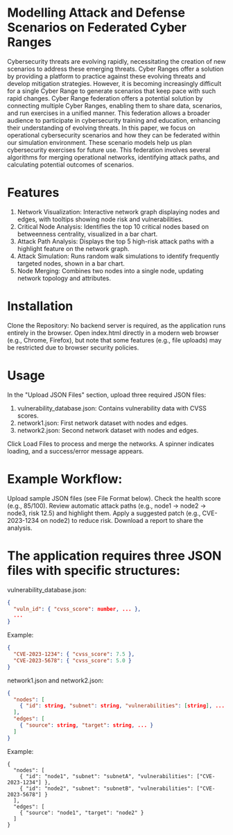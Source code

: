 # Modelling Attack and Defense Scenarios on Federated Cyber Ranges

Cybersecurity threats are evolving rapidly, necessitating the creation of new scenarios to address these emerging threats. Cyber Ranges offer a solution by providing a platform to practice against these evolving threats and develop mitigation strategies. However, it is becoming increasingly difficult for a single Cyber Range to generate scenarios that keep pace with such rapid changes. Cyber Range federation offers a potential solution by connecting multiple Cyber Ranges, enabling them to share data, scenarios, and run exercises in a unified manner. This federation allows a broader audience to participate in cybersecurity training and education, enhancing their understanding of evolving threats. In this paper, we focus on operational cybersecurity scenarios and how they can be federated within our simulation environment. These scenario models help us plan cybersecurity exercises for future use. This federation involves several algorithms for merging operational networks, identifying attack paths, and calculating potential outcomes of scenarios.

# Features
1. Network Visualization: Interactive network graph displaying nodes and edges, with tooltips showing node risk and vulnerabilities.
2. Critical Node Analysis: Identifies the top 10 critical nodes based on betweenness centrality, visualized in a bar chart.
3. Attack Path Analysis: Displays the top 5 high-risk attack paths with a highlight feature on the network graph.
4. Attack Simulation: Runs random walk simulations to identify frequently targeted nodes, shown in a bar chart.
5. Node Merging: Combines two nodes into a single node, updating network topology and attributes.

# Installation
Clone the Repository:
No backend server is required, as the application runs entirely in the browser. Open index.html directly in a modern web browser (e.g., Chrome, Firefox), but note that some features (e.g., file uploads) may be restricted due to browser security policies.

# Usage
In the "Upload JSON Files" section, upload three required JSON files:
1. vulnerability_database.json: Contains vulnerability data with CVSS scores.
2. network1.json: First network dataset with nodes and edges.
3. network2.json: Second network dataset with nodes and edges.

Click Load Files to process and merge the networks. A spinner indicates loading, and a success/error message appears.


# Example Workflow:
Upload sample JSON files (see File Format below).
Check the health score (e.g., 85/100).
Review automatic attack paths (e.g., node1 -> node2 -> node3, risk 12.5) and highlight them.
Apply a suggested patch (e.g., CVE-2023-1234 on node2) to reduce risk.
Download a report to share the analysis.

# The application requires three JSON files with specific structures:

vulnerability_database.json:
```json
{
  "vuln_id": { "cvss_score": number, ... },
  ...
}
```
Example:
```json
{
  "CVE-2023-1234": { "cvss_score": 7.5 },
  "CVE-2023-5678": { "cvss_score": 5.0 }
}
```
network1.json and network2.json:
```json
{
  "nodes": [
    { "id": string, "subnet": string, "vulnerabilities": [string], ... }
  ],
  "edges": [
    { "source": string, "target": string, ... }
  ]
}
```
Example:
```
{
  "nodes": [
    { "id": "node1", "subnet": "subnetA", "vulnerabilities": ["CVE-2023-1234"] },
    { "id": "node2", "subnet": "subnetB", "vulnerabilities": ["CVE-2023-5678"] }
  ],
  "edges": [
    { "source": "node1", "target": "node2" }
  ]
}
```
